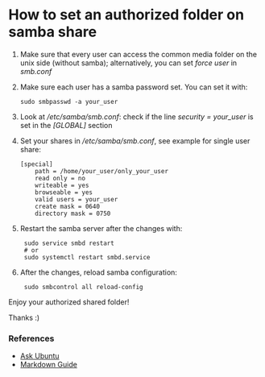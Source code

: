 
# How to set an authorized folder on samba share

 1. Make sure that every user can access the common media folder on the unix side (without samba); alternatively, you can set *force user* in *smb.conf*
 2. Make sure each user has a samba password set. You can set it with:  
        
        sudo smbpasswd -a your_user

 3. Look at */etc/samba/smb.conf*: check if the line *security = your_user* is set in the *[GLOBAL]* section
 4. Set your shares in */etc/samba/smb.conf*, see example for single user share:

        [special]
            path = /home/your_user/only_your_user
            read only = no
            writeable = yes
            browseable = yes
            valid users = your_user
            create mask = 0640
            directory mask = 0750

5. Restart the samba server after the changes with:

        sudo service smbd restart
        # or     
        sudo systemctl restart smbd.service

6. After the changes, reload samba configuration:

        sudo smbcontrol all reload-config

Enjoy your authorized shared folder! 

Thanks :)

### References
 - [Ask Ubuntu](https://askubuntu.com/questions/208013/how-can-i-set-up-samba-shares-to-only-be-accessed-by-certain-users)
 - [Markdown Guide](https://www.markdownguide.org/basic-syntax/)
